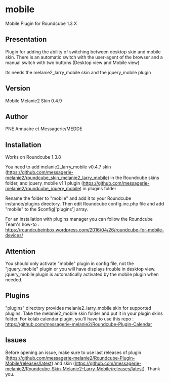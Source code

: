 mobile
======

Mobile Plugin for Roundcube 1.3.X

Presentation
------------

Plugin for adding the ability of switching between desktop skin and mobile skin. There is an automatic switch with the user-agent of the browser and a manual switch with two buttons (Desktop view and Mobile view)

Its needs the melanie2_larry_mobile skin and the jquery_mobile plugin


Version
-------

Mobile Melanie2 Skin 0.4.9


Author
------

PNE Annuaire et Messagerie/MEDDE


Installation
------------

Works on Roundcube 1.3.8

You need to add melanie2_larry_mobile v0.4.7 skin (https://github.com/messagerie-melanie2/roundcube_skin_melanie2_larry_mobile) in the Roundcube skins folder, and jquery_mobile v1.1 plugin (https://github.com/messagerie-melanie2/roundcube_jquery_mobile) in plugins folder

Rename the folder to "mobile" and add it to your Roundcube instance/plugins directory. Then edit Roundcube config.inc.php file and add "mobile" to the $config['plugins'] array.

For an installation with plugins manager you can follow the Roundcube Team's how-to : https://roundcubeinbox.wordpress.com/2016/04/26/roundcube-for-mobile-devices/


Attention
---------

You should only activate "mobile" plugin in config file, not the "jquery_mobile" plugin or you will have displays trouble in desktop view. jquery_mobile plugin is automatically activated by the mobile plugin when needed.


Plugins
-------

"plugins" directory provides melanie2_larry_mobile skin for supported plugins. Take the melanie2_mobile skin folder and put it in your plugin skins folder. For kolab calendar plugin, you'll have to use this repo : https://github.com/messagerie-melanie2/Roundcube-Plugin-Calendar


Issues
------

Before opening an issue, make sure to use last releases of plugin (https://github.com/messagerie-melanie2/Roundcube-Plugin-Mobile/releases/latest) and skin (https://github.com/messagerie-melanie2/Roundcube-Skin-Melanie2-Larry-Mobile/releases/latest). Thank you.
